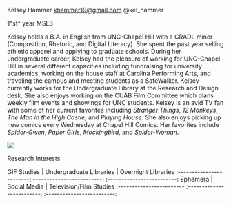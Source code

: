 Kelsey Hammer <khammer19@gmail.com> @kel\_hammer

1^st^ year MSLS

Kelsey holds a B.A. in English from UNC-Chapel Hill with a CRADL minor
(Composition, Rhetoric, and Digital Literacy). She spent the past year
selling athletic apparel and applying to graduate schools. During her
undergraduate career, Kelsey had the pleasure of working for UNC-Chapel
Hill in several different capacities including fundraising for
university academics, working on the house staff at Carolina Performing
Arts, and traveling the campus and meeting students as a SafeWalker.
Kelsey currently works for the Undergraduate Library at the Research and
Design desk. She also enjoys working on the CUAB Film Committee which
plans weekly film events and showings for UNC students. Kelsey is an
avid TV fan with some of her current favorites including *Stranger
Things*, *12 Monkeys*, *The Man in the High Castle*, and *Playing
House*. She also enjoys picking up new comics every Wednesday at Chapel
Hill Comics. Her favorites include *Spider-Gwen*, *Paper Girls*,
*Mockingbird*, and *Spider-Woman*.

![](profile_3.jpg)

Research Interests

  GIF Studies         |        Undergraduate Libraries    |  Overnight Libraries
 :------------------------: -------------------------: :-------------------------:
  Ephemera            |        Social Media               |  Television/Film Studies
  :------------------------ :-------------------------: :-------------------------:


